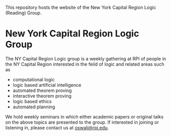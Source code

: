 This repository hosts the website of the New York Capital Region Logic (Reading) Group.

# New York Capital Region Logic Group

The NY Capital Region Logic group is a weekly gathering at RPI of people in the NY Capital Region interested in the feild of logic and related areas such as
* computational logic
* logic based artificial intelligence 
* automated theorem proving
* interactive theorem proving
* logic based ethics
* automated planning

We hold weekly seminars in which either academic papers or original talks on the above topics are presented to the group. If interested in joining or listening in, please contact us
at oswalj@rpi.edu.
